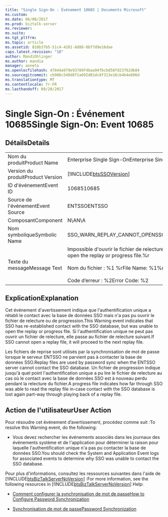 ```yaml
---
title: "Single Sign-On : Événement 10685 | Documents Microsoft"
ms.custom: 
ms.date: 06/08/2017
ms.prod: biztalk-server
ms.reviewer: 
ms.suite: 
ms.tgt_pltfrm: 
ms.topic: article
ms.assetid: 810b37b5-51c4-4201-8d88-0bf7d9e16dae
caps.latest.revision: "10"
author: MandiOhlinger
ms.author: mandia
manager: anneta
ms.openlocfilehash: 47844a979e93789f4baa94fbcbd58fd23762db84
ms.sourcegitcommit: cb908c540d8f1a692d01dc8f313e16cb4b4e696d
ms.translationtype: MT
ms.contentlocale: fr-FR
ms.lasthandoff: 09/20/2017
---
```

# <a name="single-sign-on-event-10685"></a><span data-ttu-id="8469f-102">Single Sign-On : Événement 10685</span><span class="sxs-lookup"><span data-stu-id="8469f-102">Single Sign-On: Event 10685</span></span>
## <a name="details"></a><span data-ttu-id="8469f-103">Détails</span><span class="sxs-lookup"><span data-stu-id="8469f-103">Details</span></span>  
  
|||  
|-|-|  
|<span data-ttu-id="8469f-104">Nom du produit</span><span class="sxs-lookup"><span data-stu-id="8469f-104">Product Name</span></span>|<span data-ttu-id="8469f-105">Enterprise Single Sign-On</span><span class="sxs-lookup"><span data-stu-id="8469f-105">Enterprise Single Sign-On</span></span>|  
|<span data-ttu-id="8469f-106">Version du produit</span><span class="sxs-lookup"><span data-stu-id="8469f-106">Product Version</span></span>|[!INCLUDE[btsSSOVersion](../includes/btsssoversion-md.md)]|  
|<span data-ttu-id="8469f-107">ID d'événement</span><span class="sxs-lookup"><span data-stu-id="8469f-107">Event ID</span></span>|<span data-ttu-id="8469f-108">10685</span><span class="sxs-lookup"><span data-stu-id="8469f-108">10685</span></span>|  
|<span data-ttu-id="8469f-109">Source de l'événement</span><span class="sxs-lookup"><span data-stu-id="8469f-109">Event Source</span></span>|<span data-ttu-id="8469f-110">ENTSSO</span><span class="sxs-lookup"><span data-stu-id="8469f-110">ENTSSO</span></span>|  
|<span data-ttu-id="8469f-111">Composant</span><span class="sxs-lookup"><span data-stu-id="8469f-111">Component</span></span>|<span data-ttu-id="8469f-112">N\A</span><span class="sxs-lookup"><span data-stu-id="8469f-112">N\A</span></span>|  
|<span data-ttu-id="8469f-113">Nom symbolique</span><span class="sxs-lookup"><span data-stu-id="8469f-113">Symbolic Name</span></span>|<span data-ttu-id="8469f-114">SSO_WARN_REPLAY_CANNOT_OPEN</span><span class="sxs-lookup"><span data-stu-id="8469f-114">SSO_WARN_REPLAY_CANNOT_OPEN</span></span>|  
|<span data-ttu-id="8469f-115">Texte du message</span><span class="sxs-lookup"><span data-stu-id="8469f-115">Message Text</span></span>|<span data-ttu-id="8469f-116">Impossible d'ouvrir le fichier de relecture ou de progression.%r</span><span class="sxs-lookup"><span data-stu-id="8469f-116">Could not open the replay or progress file.%r</span></span><br /><br /> <span data-ttu-id="8469f-117">Nom du fichier : %1 %r</span><span class="sxs-lookup"><span data-stu-id="8469f-117">File Name: %1%r</span></span><br /><br /> <span data-ttu-id="8469f-118">Code d’erreur : %2</span><span class="sxs-lookup"><span data-stu-id="8469f-118">Error Code: %2</span></span>|  
  
## <a name="explanation"></a><span data-ttu-id="8469f-119">Explication</span><span class="sxs-lookup"><span data-stu-id="8469f-119">Explanation</span></span>  
 <span data-ttu-id="8469f-120">Cet événement d'avertissement indique que l'authentification unique a rétabli le contact avec la base de données SSO mais n'a pas pu ouvrir le fichier de relecture ou de progression.</span><span class="sxs-lookup"><span data-stu-id="8469f-120">This Warning event indicates that SSO has re-established contact with the SSO database, but was unable to open the replay or progress file.</span></span> <span data-ttu-id="8469f-121">Si l'authentification unique ne peut pas ouvrir un fichier de relecture, elle passe au fichier de relecture suivant.</span><span class="sxs-lookup"><span data-stu-id="8469f-121">If SSO cannot open a replay file, it will proceed to the next replay file.</span></span>  
  
 <span data-ttu-id="8469f-122">Les fichiers de reprise sont utilisés par la synchronisation de mot de passe lorsque le serveur ENTSSO ne parvient pas à contacter la base de données SSO.</span><span class="sxs-lookup"><span data-stu-id="8469f-122">Replay files are used by password sync when the ENTSSO server cannot contact the SSO database.</span></span> <span data-ttu-id="8469f-123">Un fichier de progression indique jusqu'à quel point l'authentification unique a pu lire le fichier de relecture au cas où le contact avec la base de données SSO est à nouveau perdu pendant la relecture du fichier.</span><span class="sxs-lookup"><span data-stu-id="8469f-123">A progress file indicates how far through SSO was able to read the replay file in-case contact with the SSO database is lost again part-way through playing back of a replay file.</span></span>  
  
## <a name="user-action"></a><span data-ttu-id="8469f-124">Action de l'utilisateur</span><span class="sxs-lookup"><span data-stu-id="8469f-124">User Action</span></span>  
 <span data-ttu-id="8469f-125">Pour résoudre cet événement d’avertissement, procédez comme suit :</span><span class="sxs-lookup"><span data-stu-id="8469f-125">To resolve this Warning event, do the following:</span></span>  
  
-   <span data-ttu-id="8469f-126">Vous devez rechercher les événements associés dans les journaux des événements système et de l'application pour déterminer la raison pour laquelle l'authentification unique n'a pas pu contacter la base de données SSO.</span><span class="sxs-lookup"><span data-stu-id="8469f-126">You should check the System and Application Event logs for associated events to determine why SSO was unable to contact the SSO database.</span></span>  
  
 <span data-ttu-id="8469f-127">Pour plus d'informations, consultez les ressources suivantes dans l'aide de [!INCLUDE[btsBizTalkServerNoVersion](../includes/btsbiztalkservernoversion-md.md)] :</span><span class="sxs-lookup"><span data-stu-id="8469f-127">For more information, see the following resources in [!INCLUDE[btsBizTalkServerNoVersion](../includes/btsbiztalkservernoversion-md.md)] Help:</span></span>  
  
-   [<span data-ttu-id="8469f-128">Comment configurer la synchronisation de mot de passe</span><span class="sxs-lookup"><span data-stu-id="8469f-128">How to Configure Password Synchronization</span></span>](../core/how-to-configure-password-synchronization.md)  
  
-   [<span data-ttu-id="8469f-129">Synchronisation de mot de passe</span><span class="sxs-lookup"><span data-stu-id="8469f-129">Password Synchronization</span></span>](../core/password-synchronization2.md)